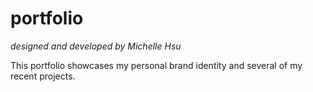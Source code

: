 # portfolio
*designed and developed by Michelle Hsu*

This portfolio showcases my personal brand identity and several of my recent projects.

